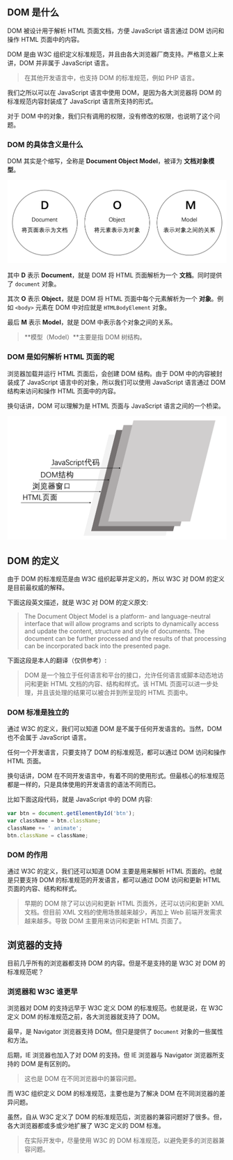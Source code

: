 ## DOM 是什么

DOM 被设计用于解析 HTML 页面文档，方便 JavaScript 语言通过 DOM 访问和操作 HTML 页面中的内容。

DOM 是由 W3C 组织定义标准规范，并且由各大浏览器厂商支持。严格意义上来讲，DOM 并非属于 JavaScript 语言。

> 在其他开发语言中，也支持 DOM 的标准规范，例如 PHP 语言。

我们之所以可以在 JavaScript 语言中使用 DOM，是因为各大浏览器将 DOM 的标准规范内容封装成了 JavaScript 语言所支持的形式。

对于 DOM 中的对象，我们只有调用的权限，没有修改的权限，也说明了这个问题。

### DOM 的具体含义是什么

DOM 其实是个缩写，全称是 **Document Object Model**，被译为 **文档对象模型**。

![](images/chapter1/01.png)

其中 **D** 表示 **Document**，就是 DOM 将 HTML 页面解析为一个 **文档**。同时提供了 `document` 对象。

其次 **O** 表示 **Object**，就是 DOM 将 HTML 页面中每个元素解析为一个 **对象**。例如 `<body>` 元素在 DOM 中对应就是 `HTMLBodyElement` 对象。

最后 **M** 表示 **Model**，就是 DOM 中表示各个对象之间的关系。

> **模型（Model）**主要是指 DOM 树结构。

### DOM 是如何解析 HTML 页面的呢

浏览器加载并运行 HTML 页面后，会创建 DOM 结构。由于 DOM 中的内容被封装成了 JavaScript 语言中的对象，所以我们可以使用 JavaScript 语言通过 DOM 结构来访问和操作 HTML 页面中的内容。

换句话讲，DOM 可以理解为是 HTML 页面与 JavaScript 语言之间的一个桥梁。

![](images/chapter1/02.png)

## DOM 的定义

由于 DOM 的标准规范是由 W3C 组织起草并定义的，所以 W3C 对 DOM 的定义是目前最权威的解释。

下面这段英文描述，就是 W3C 对 DOM 的定义原文:

> The Document Object Model is a platform- and language-neutral interface that will allow programs and scripts to dynamically access and update the content, structure and style of documents. The document can be further processed and the results of that processing can be incorporated back into the presented page.

下面这段是本人的翻译（仅供参考）:

> DOM 是一个独立于任何语言和平台的接口，允许任何语言或脚本动态地访问和更新 HTML 文档的内容、结构和样式。该 HTML 页面可以进一步处理，并且该处理的结果可以被合并到所呈现的 HTML 页面中。

### DOM 标准是独立的

通过 W3C 的定义，我们可以知道 DOM 是不属于任何开发语言的。当然，DOM 也不会属于 JavaScript 语言。

任何一个开发语言，只要支持了 DOM 的标准规范，都可以通过 DOM 访问和操作 HTML 页面。

换句话讲，DOM 在不同开发语言中，有着不同的使用形式。但最核心的标准规范都是一样的，只是具体使用的开发语言的语法不同而已。

比如下面这段代码，就是 JavaScript 中的 DOM 内容:

```javascript
var btn = document.getElementById('btn');
var className = btn.className;
className += ' animate';
btn.className = className;
```

### DOM 的作用

通过 W3C 的定义，我们还可以知道 DOM 主要是用来解析 HTML 页面的。也就是只要支持 DOM 的标准规范的开发语言，都可以通过 DOM 访问和更新 HTML 页面的内容、结构和样式。

> 早期的 DOM 除了可以访问和更新 HTML 页面外，还可以访问和更新 XML 文档。但目前 XML 文档的使用场景越来越少，再加上 Web 前端开发需求越来越多。导致 DOM 主要用来访问和更新 HTML 页面了。

## 浏览器的支持

目前几乎所有的浏览器都支持 DOM 的内容。但是不是支持的是 W3C 对 DOM 的标准规范呢？

### 浏览器和 W3C 谁更早

浏览器对 DOM 的支持远早于 W3C 定义 DOM 的标准规范。也就是说，在 W3C 定义 DOM 的标准规范之前，各大浏览器就支持了 DOM。

最早，是 Navigator 浏览器支持 DOM。但只是提供了 `Document` 对象的一些属性和方法。

后期，IE 浏览器也加入了对 DOM 的支持。但 IE 浏览器与 Navigator 浏览器所支持的 DOM 是有区别的。

> 这也是 DOM 在不同浏览器中的兼容问题。

而 W3C 组织定义 DOM 的标准规范，主要也是为了解决 DOM 在不同浏览器的差异问题。

虽然，自从 W3C 定义了 DOM 的标准规范后，浏览器的兼容问题好了很多。但，各大浏览器都或多或少地扩展了 W3C 定义的 DOM 标准。

> 在实际开发中，尽量使用 W3C 的 DOM 标准规范，以避免更多的浏览器兼容问题。